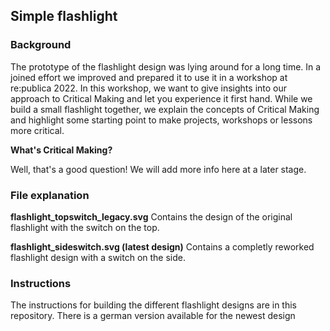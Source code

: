 ## Simple flashlight

### Background

The prototype of the flashlight design was lying around for a long time. In a joined effort we improved and prepared it to use it in a workshop at re:publica 2022. In this workshop, we want to give insights into our approach to Critical Making and let you experience it first hand. While we build a small flashlight together, we explain the concepts of Critical Making and highlight some starting point to make projects, workshops or lessons more critical.

**What's Critical Making?**

Well, that's a good question! We will add more info here at a later stage.

### File explanation

**flashlight_topswitch_legacy.svg**
Contains the design of the original flashlight with the switch on the top.

**flashlight_sideswitch.svg (latest design)**
Contains a completly reworked flashlight design with a switch on the side.

### Instructions

The instructions for building the different flashlight designs are in this repository. There is a german version available for the newest design
